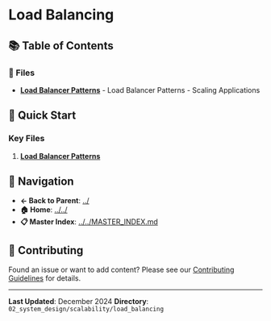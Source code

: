 # Load Balancing

## 📚 Table of Contents

### 📄 Files

- **[Load Balancer Patterns](load_balancer_patterns.md)** - Load Balancer Patterns - Scaling Applications

## 🚀 Quick Start

### Key Files
1. **[Load Balancer Patterns](load_balancer_patterns.md)**

## 🔗 Navigation

- **← Back to Parent**: [../](../)
- **🏠 Home**: [../../](../..)
- **📋 Master Index**: [../../MASTER_INDEX.md](../../../..MASTER_INDEX.md)

## 🤝 Contributing

Found an issue or want to add content? Please see our [Contributing Guidelines](../../../CONTRIBUTING.md) for details.

---

**Last Updated**: December 2024
**Directory**: `02_system_design/scalability/load_balancing`
